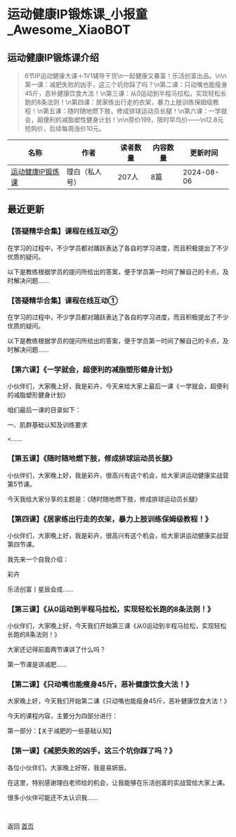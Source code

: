 # 运动健康IP锻炼课_小报童_Awesome_XiaoBOT

## 运动健康IP锻炼课介绍
> 6节IP运动健康大课＋1V1辅导干货\n一起健康又暴富！乐活创富出品。\n\n第一课：减肥失败的凶手，这三个坑你踩了吗？\n第二课：只动嘴也能瘦身45斤，恶补健康饮食大法！\n第三课：从0运动到半程马拉松，实现轻松长跑的8条法则！\n第四课：居家练出行走的衣架，暴力上肢训练保姆级教程！\n第五课：随时随地燃下肢，修成排球运动员长腿！\n第六课：一学就会，超便利的减脂塑性健身计划！\n\n原价199，限时早鸟价——\n12.8元抢购价，后续每周涨价10元。  
  


|名称|作者|读者数量|内容数量|更新时间|
|---|---|---|---|---|
|[运动健康IP锻炼课](https://xiaobot.net/p/ydjkszy?refer=0b133df9-27dc-423b-8101-639049001c13)|理白（私人号）|207人|8篇|2024-08-06|

## 最近更新
### 【答疑精华合集】课程在线互动②

在学习的过程中，不少学员都对踊跃表达了各自的学习进度，而且积极提出了不少优质的疑问。

以下是教练根据学员的提问所给出的答案，便于学员第一时间了解自己的卡点，及时解决问题......

### 【答疑精华合集】课程在线互动①

在学习的过程中，不少学员都对踊跃表达了各自的学习进度，而且积极提出了不少优质的疑问。

以下是教练根据学员的提问所给出的答案，便于学员第一时间了解自己的卡点，及时解决问题......

### 【第六课】《一学就会，超便利的减脂塑形健身计划》

小伙伴们，大家晚上好，我是彩卉，今天来给大家上最后一课《一学就会，超便利的减脂塑形健身计划》

咱们最后一课的目录如下：

一、肌群基础认知及训练要求

<......

### 【第五课】《随时随地燃下肢，修成排球运动员长腿》

小伙伴们，大家晚上好，我是彩卉，很高兴有这个机会，给大家讲运动健康实战营第5节课。

今天我给大家分享的主题是：《随时随地燃下肢，修成排球运动员长腿》

### 【第四课】《居家练出行走的衣架，暴力上肢训练保姆级教程！》

小伙伴们，大家晚上好，我是彩卉，很高兴有这个机会，给大家讲运动健康实战营第四节课。

我先来一个自我介绍：

彩卉

乐活创富丨星辰会成......

### 【第三课】《从0运动到半程马拉松，实现轻松长跑的8条法则！》

小伙伴们，大家晚上好，今天我们开始第三课《从0运动到半程马拉松，实现轻松长跑的8条法则！》

大家还记得前面两节课讲了什么吗？

第一节课是讲减肥......

### 【第二课】《只动嘴也能瘦身45斤，恶补健康饮食大法！》

大家晚上好，今天我们开始第二课《只动嘴也能瘦身45斤，恶补健康饮食大法！》

今天的课程内容，主要分为四部分进行：

第一部分：【关于减肥的一些基础认知】

### 【第一课】《减肥失败的凶手，这三个坑你踩了吗？》

各位小伙伴们，大家晚上好呀，我是易妍辰。

在这里，特别感谢理白老师给的机会，让我能够在乐活创富的实战营给大家上课。

很多小伙伴可能还不太认识我......


<a href="https://github.com/Reno9527/awesome-xiaobot" style="color: white; text-decoration: none;">awesome-xiaobot</a>

返回 [首页](../README.md)
